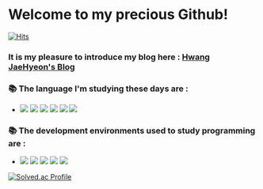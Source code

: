 # Welcome to my precious Github!

[![Hits](https://hits.seeyoufarm.com/api/count/incr/badge.svg?url=https%3A%2F%2Fgithub.com%2Fs-owl-study%2FHwang-JaeHyeon.git&count_bg=%2379C83D&title_bg=%23555555&icon=&icon_color=%23E7E7E7&title=hits&edge_flat=false)](https://hits.seeyoufarm.com)

### It is my pleasure to introduce my blog here : [Hwang JaeHyeon's Blog](https://velog.io/@ten0213)


### 📚 The language I'm studying these days are :    
- <img src="https://img.shields.io/badge/Java-007396?logo=Java&logoColor=white"/> <img src="https://img.shields.io/badge/HTML5-E34F26?logo=HTML5&logoColor=white"/> <img src="https://img.shields.io/badge/CSS3-1572B6?logo=CSS3&logoColor=white"/> <img src="https://img.shields.io/badge/JavaScript-F7DF1E?logo=JavaScript&logoColor=white"/> <img src="https://img.shields.io/badge/Python-3766AB?style=flat-square&logo=Python&logoColor=white"/> <img src="https://img.shields.io/badge/c++-00599C?style=flat-square&logo=c%2B%2B&logoColor=white"/>


### 📚 The development environments used to study programming are : 
-  <img src="https://img.shields.io/badge/Notion-000000?logo=Notion&logoColor=white"/> <img src="https://img.shields.io/badge/IntellijIDEA-000000?logo=IntellijIDEA&logoColor=white"/> <img src="https://img.shields.io/badge/EclipseIDE-2C2255?logo=EclipseIDE&logoColor=white"/> <img src="https://img.shields.io/badge/VisualStudioCode-007ACC?logo=VisualStudioCode&logoColor=white"/> <img src="https://img.shields.io/badge/Sublime Text-FF9800?logo=Sublime Text&logoColor=white"/> 

[![Solved.ac Profile](http://mazassumnida.wtf/api/v2/generate_badge?boj=ten0213)](https://solved.ac/ten0213/)
